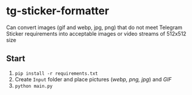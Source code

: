 # tg-sticker-formatter
Can convert images (gif and webp, jpg, png) that do not meet Telegram Sticker requirements into acceptable images or video streams of 512x512 size
## Start
1. `pip install -r requirements.txt`
2. Create `Input` folder and place pictures (*webp, png, jpg*) and *GIF*
3. `python main.py`
